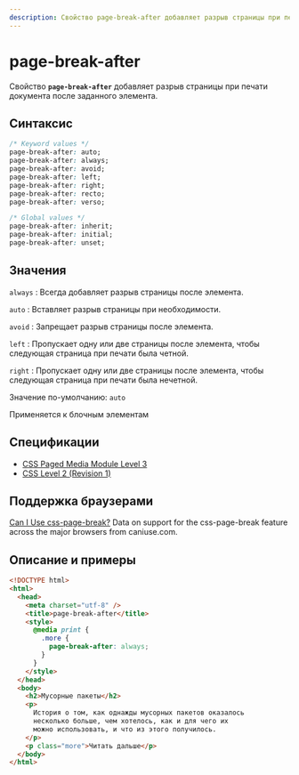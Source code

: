 ```yaml
---
description: Свойство page-break-after добавляет разрыв страницы при печати документа после заданного элемента
---
```


# page-break-after

Свойство **`page-break-after`** добавляет разрыв страницы при печати документа после заданного элемента.

## Синтаксис

```css
/* Keyword values */
page-break-after: auto;
page-break-after: always;
page-break-after: avoid;
page-break-after: left;
page-break-after: right;
page-break-after: recto;
page-break-after: verso;

/* Global values */
page-break-after: inherit;
page-break-after: initial;
page-break-after: unset;
```

## Значения

`always`
: Всегда добавляет разрыв страницы после элемента.

`auto`
: Вставляет разрыв страницы при необходимости.

`avoid`
: Запрещает разрыв страницы после элемента.

`left`
: Пропускает одну или две страницы после элемента, чтобы следующая страница при печати была четной.

`right`
: Пропускает одну или две страницы после элемента, чтобы следующая страница при печати была нечетной.

Значение по-умолчанию: `auto`

Применяется к блочным элементам

## Спецификации

- [CSS Paged Media Module Level 3](http://dev.w3.org/csswg/css3-page/#page-break-after)
- [CSS Level 2 (Revision 1)](http://www.w3.org/TR/CSS2/page.html#propdef-page-break-after)

## Поддержка браузерами

<p class="ciu_embed" data-feature="css-page-break" data-periods="future_1,current,past_1,past_2">
  <a href="http://caniuse.com/#feat=css-page-break">Can I Use css-page-break?</a> Data on support for the css-page-break feature across the major browsers from caniuse.com.
</p>

## Описание и примеры

```html
<!DOCTYPE html>
<html>
  <head>
    <meta charset="utf-8" />
    <title>page-break-after</title>
    <style>
      @media print {
        .more {
          page-break-after: always;
        }
      }
    </style>
  </head>
  <body>
    <h2>Мусорные пакеты</h2>
    <p>
      История о том, как однажды мусорных пакетов оказалось
      несколько больше, чем хотелось, как и для чего их
      можно использовать, и что из этого получилось.
    </p>
    <p class="more">Читать дальше</p>
  </body>
</html>
```
